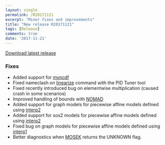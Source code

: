 ```yaml
---
layout: single
permalink: /R20171121
excerpt: "Minor fixes and improvements"
title: "New release R20171121"
tags: [Release]
comments: true
date: '2017-11-21'
---
```


[Download latest release](/download)

### Fixes

* Added support for [mvncdf](/command/mvncdf)
* Fixed nameclash on [linearize](/command/linearize) command with the PID Tuner tool
* Fixed recently introduced bug on elementwise multiplication (caused crash in some scenarios)
* Improved handling of bounds with [NOMAD](/solver/nomad)
* Added support for graph models for piecewise affine models defined using [interp2](/command/interp2)
* Added support for sos2 models for piecewise affine models defined using [interp2](/command/interp2)
* Fixed bug on graph models for piecewise affine models defined using [interp1](/command/interp1)
* Better diagnostics when [MOSEK](/solver/mosek) returns the UNKNOWN flag.










